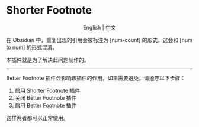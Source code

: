 # Shorter Footnote

<p align="center">
  English |
  <a href="./README_CN.md">中文</a>
</p>

在 Obsidian 中，重复出现的引用会被标注为 [num-count] 的形式，这会和 [num to num] 的形式混淆。

本插件就是为了解决此问题制作的。

---

Better Footnote 插件会影响该插件的作用，如果需要避免，请遵守以下步骤：

1. 启用 Shorter Footnote 插件
2. 关闭 Better Footnote 插件
3. 启用 Better Footnote 插件

这样两者都可以正常使用。
